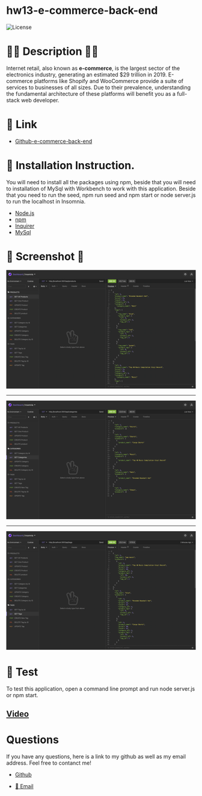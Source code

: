 # hw13-e-commerce-back-end

![License](https://img.shields.io/badge/LICENSE-MIT-GREEN)


# 📝🔖 Description 📝🔖

Internet retail, also known as **e-commerce**, is the largest sector of the electronics industry, generating an estimated $29 trillion in 2019. E-commerce platforms like Shopify and WooCommerce provide a suite of services to businesses of all sizes. Due to their prevalence, understanding the fundamental architecture of these platforms will benefit you as a full-stack web developer.

# 🔗 Link

- [Github-e-commerce-back-end](https://thuluong249.github.io/hw13-e-commerce-back-end/)

# 📄 Installation Instruction.

You will need to install all the packages using npm, beside that you will need to installation of MySql with Workbench to work with this application. Beside that you need to run the seed, npm run seed and npm start or node server.js to run the localhost in Insomnia.

- [Node.js](https://nodejs.org/en/)
- [npm](https://www.npmjs.com/)
- [Inquirer]()
- [MySql](https://www.mysql.com/)

# 📸 Screenshot 📸

![All-Products](./Assets/products.png)


---

![All-Categories](./Assets/categories.png)

---

![All-Products](./Assets/tags.png)



# 🙈 Test

To test this application, open a command line prompt and run node server.js or npm start.

[Video]()
--- 

# Questions

If you have any questions, here is a link to my github as well as my email address. Feel free to contanct me!

* [Github](https://github.com/thuluong249)

* <a href="mailto:thujtn2019@gmmail.com">💌 Email</a> 

